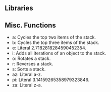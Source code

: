 ## Libraries

## Misc. Functions

- a: Cycles the top two items of the stack.
- b: Cycles the top three items of the stack.
- e: Literal 2.7182818284590452354.
- i: Adds all iterations of an object to the stack.
- o: Rotates a stack.
- r: Reverses a stack.
- s: Sorts a stack.
- az: Literal a-z.
- pi: Literal 3.14159265358979323846.
- za: Literal z-a.
